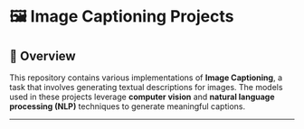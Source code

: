 # 🖼️ Image Captioning Projects  

## 📌 Overview  
This repository contains various implementations of **Image Captioning**, a task that involves generating textual descriptions for images. The models used in these projects leverage **computer vision** and **natural language processing (NLP)** techniques to generate meaningful captions.  

---
